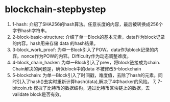 # blockchain-stepbystep
1. 1-hash: 介绍了SHA256的hash算法。任意长度的内容，最后被转换成256个字节hash字符串。
2. 2-block-basic-structure: 介绍了单一Block的基本元素，data作为block记录的内容。hash用来存储 data 的hash结果。
3. 3-block_work_proof: 为单一Block引入了POW。data作为block记录的内容。nonce作为POW的内容。Difficulty作为动态调整难度。
4. 4-block_chain_hacker: 为单一Block引入了prev，将block链接成为chain. Chain解决的问题是，确保block中的data 不被修改5-blockchain             
5. 5-blockchain: 为单一Block引入了时间戳，难度值，去除了hash的元素。同时引入了hash()去实时重新计算hash(data),解决了4中hacker的风险。
7, 7-bitcoin.rb 模拟了比特币的数据结构，通过比特币区块链上的数据，去validate block是否有效。
